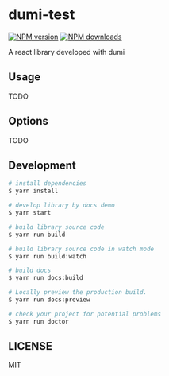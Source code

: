 # dumi-test

[![NPM version](https://img.shields.io/npm/v/dumi-test.svg?style=flat)](https://npmjs.org/package/dumi-test)
[![NPM downloads](http://img.shields.io/npm/dm/dumi-test.svg?style=flat)](https://npmjs.org/package/dumi-test)

A react library developed with dumi

## Usage

TODO

## Options

TODO

## Development

```bash
# install dependencies
$ yarn install

# develop library by docs demo
$ yarn start

# build library source code
$ yarn run build

# build library source code in watch mode
$ yarn run build:watch

# build docs
$ yarn run docs:build

# Locally preview the production build.
$ yarn run docs:preview

# check your project for potential problems
$ yarn run doctor
```

## LICENSE

MIT
